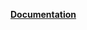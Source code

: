 **[Documentation](https://docs.google.com/document/d/1eI498Wqf0sj8VKp-3u4dnPwtMK3GXtVWlPsDhHBXfiA/edit)**
